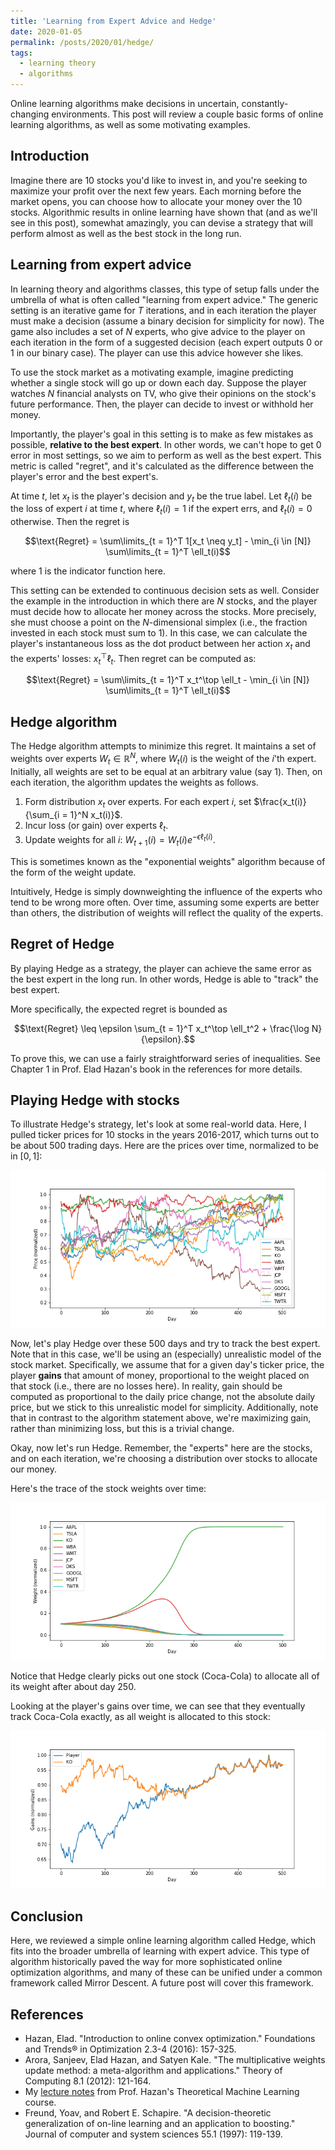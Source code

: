 ```yaml
---
title: 'Learning from Expert Advice and Hedge'
date: 2020-01-05
permalink: /posts/2020/01/hedge/
tags:
  - learning theory
  - algorithms
---
```



Online learning algorithms make decisions in uncertain, constantly-changing environments. This post will review a couple basic forms of online learning algorithms, as well as some motivating examples.

## Introduction

Imagine there are 10 stocks you'd like to invest in, and you're seeking to maximize your profit over the next few years. Each morning before the market opens, you can choose how to allocate your money over the 10 stocks. Algorithmic results in online learning have shown that (and as we'll see in this post), somewhat amazingly, you can devise a strategy that will perform almost as well as the best stock in the long run.

## Learning from expert advice

In learning theory and algorithms classes, this type of setup falls under the umbrella of what is often called "learning from expert advice." The generic setting is an iterative game for $T$ iterations, and in each iteration the player must make a decision (assume a binary decision for simplicity for now). The game also includes a set of $N$ experts, who give advice to the player on each iteration in the form of a suggested decision (each expert outputs $0$ or $1$ in our binary case). The player can use this advice however she likes. 

To use the stock market as a motivating example, imagine predicting whether a single stock will go up or down each day. Suppose the player watches $N$ financial analysts on TV, who give their opinions on the stock's future performance. Then, the player can decide to invest or withhold her money.

Importantly, the player's goal in this setting is to make as few mistakes as possible, **relative to the best expert**. In other words, we can't hope to get $0$ error in most settings, so we aim to perform as well as the best expert. This metric is called "regret", and it's calculated as the difference between the player's error and the best expert's. 

At time $t$, let $x_t$ is the player's decision and $y_t$ be the true label. Let $\ell_t(i)$ be the loss of expert $i$ at time $t$, where $\ell_t(i) = 1$ if the expert errs, and $\ell_t(i) = 0$ otherwise. Then the regret is

$$\text{Regret} = \sum\limits_{t = 1}^T 1[x_t \neq y_t] - \min_{i \in [N]} \sum\limits_{t = 1}^T \ell_t(i)$$

where $1$ is the indicator function here.

This setting can be extended to continuous decision sets as well. Consider the example in the introduction in which there are $N$ stocks, and the player must decide how to allocate her money across the stocks. More precisely, she must choose a point on the $N$-dimensional simplex (i.e., the fraction invested in each stock must sum to $1$). In this case, we can calculate the player's instantaneous loss as the dot product between her action $x_t$ and the experts' losses: $x_t^\top \ell_t$. Then regret can be computed as:

$$\text{Regret} = \sum\limits_{t = 1}^T x_t^\top \ell_t - \min_{i \in [N]} \sum\limits_{t = 1}^T \ell_t(i)$$

## Hedge algorithm

The Hedge algorithm attempts to minimize this regret. It maintains a set of weights over experts $W_t \in \mathbb{R}^N$, where $W_t(i)$ is the weight of the $i$'th expert. Initially, all weights are set to be equal at an arbitrary value (say $1$). Then, on each iteration, the algorithm updates the weights as follows.

1. Form distribution $x_t$ over experts. For each expert $i$, set $\frac{x_t(i)}{\sum_{i = 1}^N x_t(i)}$.
2. Incur loss (or gain) over experts $\ell_t$.
3. Update weights for all $i$: $W_{t+1}(i) = W_t(i) e^{-\epsilon \ell_t(i)}$.

This is sometimes known as the "exponential weights" algorithm because of the form of the weight update.

Intuitively, Hedge is simply downweighting the influence of the experts who tend to be wrong more often. Over time, assuming some experts are better than others, the distribution of weights will reflect the quality of the experts.

## Regret of Hedge

By playing Hedge as a strategy, the player can achieve the same error as the best expert in the long run. In other words, Hedge is able to "track" the best expert.

More specifically, the expected regret is bounded as

$$\text{Regret} \leq \epsilon \sum_{t = 1}^T x_t^\top \ell_t^2 + \frac{\log N}{\epsilon}.$$

To prove this, we can use a fairly straightforward series of inequalities. See Chapter 1 in Prof. Elad Hazan's book in the references for more details.

## Playing Hedge with stocks

To illustrate Hedge's strategy, let's look at some real-world data. Here, I pulled ticker prices for 10 stocks in the years 2016-2017, which turns out to be about 500 trading days. Here are the prices over time, normalized to be in $[0, 1]$:

![stocks](/assets/stocks.png)

Now, let's play Hedge over these $500$ days and try to track the best expert. Note that in this case, we'll be using an (especially) unrealistic model of the stock market. Specifically, we assume that for a given day's ticker price, the player **gains** that amount of money, proportional to the weight placed on that stock (i.e., there are no losses here). In reality, gain should be computed as proportional to the daily price change, not the absolute daily price, but we stick to this unrealistic model for simplicity. Additionally, note that in contrast to the algorithm statement above, we're maximizing gain, rather than minimizing loss, but this is a trivial change. 

Okay, now let's run Hedge. Remember, the "experts" here are the stocks, and on each iteration, we're choosing a distribution over stocks to allocate our money.

Here's the trace of the stock weights over time:

![weights](/assets/weight_trace.png)

Notice that Hedge clearly picks out one stock (Coca-Cola) to allocate all of its weight after about day 250. 

Looking at the player's gains over time, we can see that they eventually track Coca-Cola exactly, as all weight is allocated to this stock:

![gains](/assets/gains_trace.png)


## Conclusion

Here, we reviewed a simple online learning algorithm called Hedge, which fits into the broader umbrella of learning with expert advice. This type of algorithm historically paved the way for more sophisticated online optimization algorithms, and many of these can be unified under a common framework called Mirror Descent. A future post will cover this framework.

## References

- Hazan, Elad. "Introduction to online convex optimization." Foundations and Trends® in Optimization 2.3-4 (2016): 157-325.
- Arora, Sanjeev, Elad Hazan, and Satyen Kale. "The multiplicative weights update method: a meta-algorithm and applications." Theory of Computing 8.1 (2012): 121-164.
- My [lecture notes](https://drive.google.com/file/d/1k9yRZTaKbbDSFqrUJ5dwEkUKOhjFiJ_J/view) from Prof. Hazan's Theoretical Machine Learning course.
- Freund, Yoav, and Robert E. Schapire. "A decision-theoretic generalization of on-line learning and an application to boosting." Journal of computer and system sciences 55.1 (1997): 119-139.

